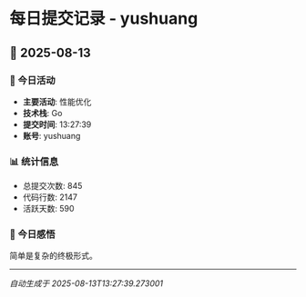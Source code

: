 # 每日提交记录 - yushuang

## 📅 2025-08-13

### 🎯 今日活动
- **主要活动**: 性能优化
- **技术栈**: Go
- **提交时间**: 13:27:39
- **账号**: yushuang

### 📊 统计信息
- 总提交次数: 845
- 代码行数: 2147
- 活跃天数: 590

### 💭 今日感悟
简单是复杂的终极形式。

---
*自动生成于 2025-08-13T13:27:39.273001*
